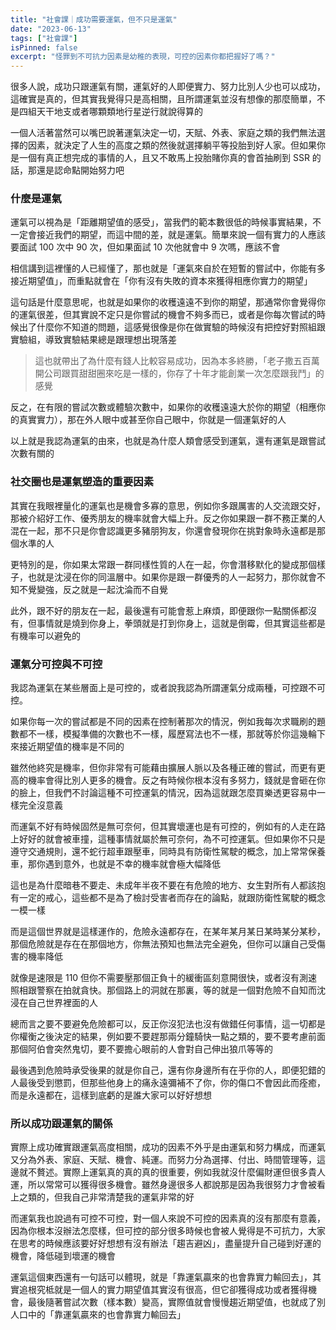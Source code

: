 ```yaml
---
title: "社會課｜成功需要運氣，但不只是運氣"
date: "2023-06-13"
tags: ["社會課"]
isPinned: false
excerpt: "怪罪到不可抗力因素是幼稚的表現，可控的因素你都把握好了嗎？"
---
```


很多人說，成功只跟運氣有關，運氣好的人即便實力、努力比別人少也可以成功，這確實是真的，但其實我覺得只是高相關，且所謂運氣並沒有想像的那麼簡單，不是四組天干地支或者哪顆類地行星逆行就說得算的

一個人活著當然可以嘴巴說著運氣決定一切，天賦、外表、家庭之類的我們無法選擇的因素，就決定了人生的高度之類的然後就選擇躺平等投胎到好人家。但如果你是一個有真正想完成的事情的人，且又不敢馬上投胎賭你真的會首抽刷到 SSR 的話，那還是認命點開始努力吧

### 什麼是運氣

運氣可以視為是「距離期望值的感受」，當我們的範本數很低的時候事實結果，不一定會接近我們的期望，而這中間的差，就是運氣。簡單來說一個有實力的人應該要面試 100 次中 90 次，但如果面試 10 次他就會中 9 次嗎，應該不會

相信講到這裡懂的人已經懂了，那也就是「運氣來自於在短暫的嘗試中，你能有多接近期望值」，而重點就會在「你有沒有失敗的資本來獲得相應你實力的期望」

這句話是什麼意思呢，也就是如果你的收穫遠遠不到你的期望，那通常你會覺得你的運氣很差，但其實說不定只是你嘗試的機會不夠多而已，或者是你每次嘗試的時候出了什麼你不知道的問題，這感覺很像是你在做實驗的時候沒有把控好對照組跟實驗組，導致實驗結果總是跟理想出現落差

> 這也就帶出了為什麼有錢人比較容易成功，因為本多終勝，「老子撒五百萬開公司跟買甜甜圈來吃是一樣的，你存了十年才能創業一次怎麼跟我鬥」的感覺

反之，在有限的嘗試次數或體驗次數中，如果你的收穫遠遠大於你的期望（相應你的真實實力），那在外人眼中或甚至你自己眼中，你就是一個運氣好的人

以上就是我認為運氣的由來，也就是為什麼人類會感受到運氣，還有運氣是跟嘗試次數有關的

### 社交圈也是運氣塑造的重要因素

其實在我眼裡量化的運氣也是機會多寡的意思，例如你多跟厲害的人交流跟交好，那被介紹好工作、優秀朋友的機率就會大幅上升。反之你如果跟一群不務正業的人混在一起，那不只是你會認識更多豬朋狗友，你還會發現你在挑對象時永遠都是那個水準的人

更特別的是，你如果太常跟一群同樣性質的人在一起，你會潛移默化的變成那個樣子，也就是沈浸在你的同溫層中。如果你是跟一群優秀的人一起努力，那你就會不知不覺變強，反之就是一起沈淪而不自覺

此外，跟不好的朋友在一起，最後還有可能會惹上麻煩，即便跟你一點關係都沒有，但事情就是燒到你身上，拳頭就是打到你身上，這就是倒霉，但其實這些都是有機率可以避免的

### 運氣分可控與不可控

我認為運氣在某些層面上是可控的，或者說我認為所謂運氣分成兩種，可控跟不可控。

如果你每一次的嘗試都是不同的因素在控制著那次的情況，例如我每次求職刷的題數都不一樣，模擬準備的次數也不一樣，履歷寫法也不一樣，那就等於你這幾輪下來接近期望值的機率是不同的

雖然他終究是機率，但你非常有可能藉由擴展人脈以及各種正確的嘗試，而更有更高的機率會得比別人更多的機會。反之有時候你根本沒有多努力，錢就是會砸在你的臉上，但我們不討論這種不可控運氣的情況，因為這就跟怎麼買樂透更容易中一樣完全沒意義

而運氣不好有時候固然是無可奈何，但其實壞運也是有可控的，例如有的人走在路上好好的就會被車撞，這種事情就屬於無可奈何，為不可控運氣。但如果你不只是遵守交通規則，還不蛇行超車跟壓車，同時具有防衛性駕駛的概念，加上常常保養車，那你遇到意外，也就是不幸的機率就會極大幅降低

這也是為什麼暗巷不要走、未成年半夜不要在有危險的地方、女生對所有人都該抱有一定的戒心，這些都不是為了檢討受害者而存在的論點，就跟防衛性駕駛的概念一模一樣

而是這個世界就是這樣運作的，危險永遠都存在，在某年某月某日某時某分某秒，那個危險就是存在在那個地方，你無法預知也無法完全避免，但你可以讓自己受傷害的機率降低

就像是速限是 110 但你不需要壓那個正負十的緩衝區刻意開很快，或者沒有測速照相跟警察在拍就貪快。那個路上的洞就在那裏，等的就是一個對危險不自知而沈浸在自己世界裡面的人

總而言之要不要避免危險都可以，反正你沒犯法也沒有做錯任何事情，這一切都是你權衡之後決定的結果，例如要不要趕那兩分鐘騎快一點之類的，要不要考慮前面那個阿伯會突然鬼切，要不要擔心眼前的人會對自己伸出狼爪等等的

最後遇到危險時承受後果的就是你自己，還有你身邊所有在乎你的人，即便犯錯的人最後受到懲罰，但那些他身上的痛永遠彌補不了你，你的傷口不會因此而痊癒，而是永遠都在，這樣到底虧的是誰大家可以好好想想

### 所以成功跟運氣的關係

實際上成功確實跟運氣高度相關，成功的因素不外乎是由運氣和努力構成，而運氣又分為外表、家庭、天賦、機會、純運。而努力分為選擇、付出、時間管理等，這邊就不贅述。實際上運氣真的真的真的很重要，例如我就沒什麼偏財運但很多貴人運，所以常常可以獲得很多機會。雖然身邊很多人都說那是因為我很努力才會被看上之類的，但我自己非常清楚我的運氣非常的好

而運氣我也說過有可控不可控，對一個人來說不可控的因素真的沒有那麼有意義，因為你根本沒辦法怎麼樣，但可控的部分很多時候也會被人覺得是不可抗力，大家在思考的時候應該要好好想想有沒有辦法「趨吉避凶」，盡量提升自己碰到好運的機會，降低碰到壞運的機會

運氣這個東西還有一句話可以體現，就是「靠運氣贏來的也會靠實力輸回去」，其實追根究柢就是一個人的實力期望值其實沒有很高，但它卻獲得成功或者獲得機會，最後隨著嘗試次數（樣本數）變高，實際值就會慢慢趨近期望值，也就成了別人口中的「靠運氣贏來的也會靠實力輸回去」

